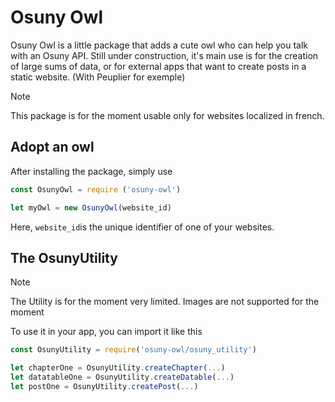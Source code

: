 # Osuny Owl

Osuny Owl is a little package that adds a cute owl who can help you talk with an Osuny API.
Still under construction, it's main use is for the creation of large sums of data, or for external apps that want to create posts in a static website. (With Peuplier for exemple)

>[!NOTE]
> This package is for the moment usable only for websites localized in french.

## Adopt an owl

After installing the package, simply use 

```javascript
const OsunyOwl = require ('osuny-owl')

let myOwl = new OsunyOwl(website_id)
```
Here, `website_id`is the unique identifier of one of your websites.

## The OsunyUtility

> [!NOTE]
> The Utility is for the moment very limited. Images are not supported for the moment

To use it in your app, you can import it like this

```javascript
const OsunyUtility = require('osuny-owl/osuny_utility')

let chapterOne = OsunyUtility.createChapter(...)
let datatableOne = OsunyUtility.createDatable(...)
let postOne = OsunyUtility.createPost(...)
```